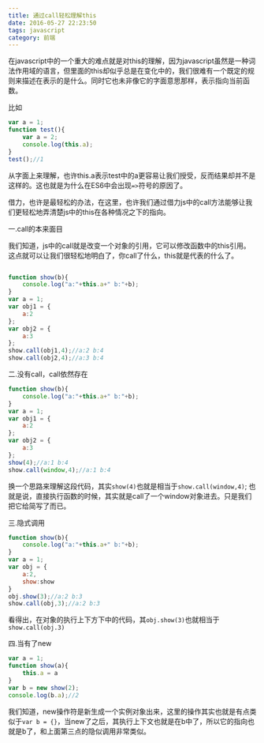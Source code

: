 ```yaml
---
title: 通过call轻松理解this
date: 2016-05-27 22:23:50
tags: javascript
category: 前端
---
```


在javascript中的一个重大的难点就是对this的理解，因为javascript虽然是一种词法作用域的语言，但里面的this却似乎总是在变化中的，我们很难有一个既定的规则来描述在表示的是什么。同时它也未非像它的字面意思那样，表示指向当前函数。
<!--more-->
比如

```javascript
var a = 1;
function test(){
	var a = 2;
	console.log(this.a);
}
test();//1
```
从字面上来理解，也许this.a表示test中的a更容易让我们授受，反而结果却并不是这样的。这也就是为什么在ES6中会出现`=>`符号的原因了。

借力，也许是最轻松的办法，在这里，也许我们通过借力js中的call方法能够让我们更轻松地弄清楚js中的this在各种情况之下的指向。

一.call的本来面目

我们知道，js中的call就是改变一个对象的引用，它可以修改函数中的this引用。这点就可以让我们很轻松地明白了，你call了什么，this就是代表的什么了。

```javascript

function show(b){
	console.log("a:"+this.a+" b:"+b);
}
var a = 1;
var obj1 = {
	a:2
};
var obj2 = {
	a:3
};
show.call(obj1,4);//a:2 b:4
show.call(obj2,4);//a:3 b:4
```

二.没有call，call依然存在

```javascript
function show(b){
	console.log("a:"+this.a+" b:"+b);
}
var a = 1;
var obj1 = {
	a:2
};
var obj2 = {
	a:3
};
show(4);//a:1 b:4
show.call(window,4);//a:1 b:4
```
换一个思路来理解这段代码，其实`show(4)`也就是相当于`show.call(window,4)`;
也就是说，直接执行函数的时候，其实就是call了一个window对象进去。只是我们把它给简写了而已。

三.隐式调用

```javascript
function show(b){
	console.log("a:"+this.a+" b:"+b);
}
var a = 1;
var obj = {
	a:2,
	show:show
}
obj.show(3);//a:2 b:3
show.call(obj,3);//a:2 b:3
```
看得出，在对象的执行上下方下中的代码，其`obj.show(3)`也就相当于`show.call(obj.3)`

四.当有了new

```javascript
var a = 1;
function show(a){
	this.a = a
}
var b = new show(2);
console.log(b.a);//2
```
我们知道，new操作符是新生成一个实例对象出来，这里的操作其实也就是有点类似于`var b = {}`，当new了之后，其执行上下文也就是在b中了，所以它的指向也就是b了，和上面第三点的隐似调用非常类似。